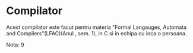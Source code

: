 # Compilator

Acest compilator este facut pentru materia "Formal Langauges, Automata and Compilers"(LFAC)(Anul , sem. 1), in C si in echipa cu inca o persoana.

Nota: 9
